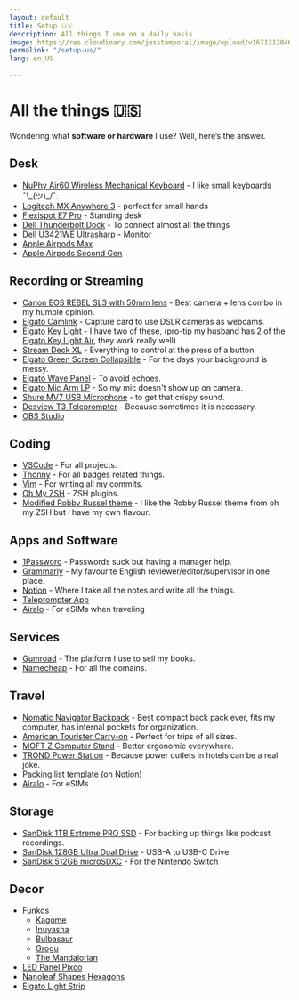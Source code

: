```yaml
---
layout: default
title: Setup 🇺🇸
description: All things I use on a daily basis
image: https://res.cloudinary.com/jesstemporal/image/upload/v1671312046/logo_mh5fv4.png
permalink: "/setup-us/"
lang: en_US

---
```


# All the things 🇺🇸

Wondering what **software or hardware** I use? Well, here’s the answer.

## Desk

- [NuPhy Air60 Wireless Mechanical Keyboard](https://amzn.to/3DWtfNL) - I like small keyboards ¯\\\_(ツ)\_/¯.
- [Logitech MX Anywhere 3](https://amzn.to/47DokP4) - perfect for small hands
- [Flexispot E7 Pro](https://www.flexispot.ca/flexispot-best-standing-desk-e7pro) - Standing desk
- [Dell Thunderbolt Dock](https://amzn.to/3QLHe0i) - To connect almost all the things
- [Dell U3421WE Ultrasharp](https://amzn.to/3KK3aW2) - Monitor
- [Apple Airpods Max](https://amzn.to/44asLy1)
- [Apple Airpods Second Gen](https://amzn.to/3E5qbP6)

## Recording or Streaming

- [Canon EOS REBEL SL3 with 50mm lens](https://amzn.to/47yBnBA) - Best camera + lens combo in my humble opinion.
- [Elgato Camlink](https://amzn.to/3YCNJnY) - Capture card to use DSLR cameras as webcams.
- [Elgato Key Light](https://amzn.to/3sfA8Hd) - I have two of these, (pro-tip my husband has 2 of the [Elgato Key Light Air](https://amzn.to/3Ox3CI8), they work really well).
- [Stream Deck XL](https://amzn.to/3DYZwU7) - Everything to control at the press of a button.
- [Elgato Green Screen Collapsible](https://amzn.to/3L7ZQEn) - For the days your background is messy.
- [Elgato Wave Panel](https://amzn.to/3OGsU6v) - To avoid echoes.
- [Elgato Mic Arm LP](https://amzn.to/3OMscoG) - So my mic doesn't show up on camera.
- [Shure MV7 USB Microphone](https://amzn.to/3QJ7ecJ) - to get that crispy sound.
- [Desview T3 Teleprompter](https://amzn.to/3KJPcn1) - Because sometimes it is necessary.
- [OBS Studio](https://obsproject.com)

## Coding

- [VSCode](https://code.visualstudio.com/) - For all projects.
- [Thonny](https://thonny.org) - For all badges related things.
- [Vim](https://www.vim.org) - For writing all my commits.
- [Oh My ZSH](https://ohmyz.sh/) - ZSH plugins.
- [Modified Robby Russel theme](https://gist.github.com/jtemporal/f0e3e183e0e5b0f1a5473d2448ef4735) - I like the Robby Russel theme from oh my ZSH but I have my own flavour.

## Apps and Software

- [1Password](https://1password.com/) - Passwords suck but having a manager help.
- [Grammarly](https://grammarly.com/) - My favourite English reviewer/editor/supervisor in one place.
- [Notion](https://www.notion.so/) - Where I take all the notes and write all the things.
- [Teleprompter App](https://apps.apple.com/br/app/teleprompter-premium/id1533078079)
- [Airalo](https://ref.airalo.com/a1bF) - For eSIMs when traveling

## Services

- [Gumroad](https://app.gumroad.com/) - The platform I use to sell my books.
- [Namecheap](http://namecheap.com/) - For all the domains.

## Travel

- [Nomatic Navigator Backpack](https://www.nomatic.com/collections/navigator-collection/products/navigator-backpack-15l) - Best compact back pack ever, fits my computer, has internal pockets for organization.
- [American Tourister Carry-on](https://amzn.to/3DX1B38) - Perfect for trips of all sizes.
- [MOFT Z Computer Stand](https://amzn.to/3QEQzHn) - Better ergonomic everywhere.
- [TROND Power Station](https://amzn.to/3KLSDcR) - Because power outlets in hotels can be a real joke.
- [Packing list template](https://www.notion.so/Template-check-list-for-traveling-2f75c069edd8476aaa500ea1136dba8c?pvs=21) (on Notion)
- [Airalo](https://ref.airalo.com/a1bF) - For eSIMs

## Storage

- [SanDisk 1TB Extreme PRO SSD](https://amzn.to/3qtwKYW) - For backing up things like podcast recordings.
- [SanDisk 128GB Ultra Dual Drive](https://amzn.to/3qs2Iot) - USB-A to USB-C Drive
- [SanDisk 512GB microSDXC](https://amzn.to/45dLcTN) - For the Nintendo Switch

## Decor

- Funkos
    - [Kagome](https://amzn.to/3QJdl0B)
    - [Inuyasha](https://amzn.to/3sfL9IA)
    - [Bulbasaur](https://amzn.to/3P0Oc0c)
    - [Grogu](https://amzn.to/448SKGh)
    - [The Mandalorian](https://amzn.to/44fM3Cj)
- [LED Panel Pixoo](https://amzn.to/3s6UQsH)
- [Nanoleaf Shapes Hexagons](https://amzn.to/3s6UVN1)
- [Elgato Light Strip](https://amzn.to/3E2nWfM)
